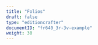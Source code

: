 ```yaml
---
title: "Folios"
draft: false
type: "editioncrafter"
documentID: "fr640_3r-3v-example"
weight: 30
---
```

